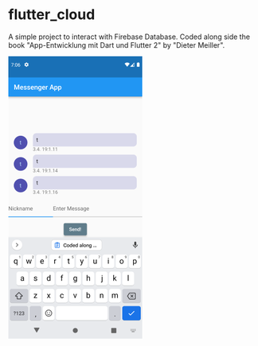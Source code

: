 # flutter_cloud

A simple project to interact with Firebase Database. Coded along side the book "App-Entwicklung mit Dart und Flutter 2" by "Dieter Meiller".

![](img/screenshots/Screenshot.png)